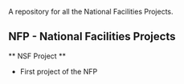 A repository for all the National Facilities Projects.

## NFP - National Facilities Projects

** NSF Project **

 - First project of the NFP
